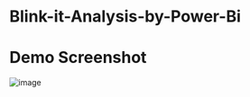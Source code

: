 # Blink-it-Analysis-by-Power-Bi

# Demo Screenshot
![image](https://github.com/user-attachments/assets/1ff655e5-e62f-461d-9045-a51d427d37e2)
